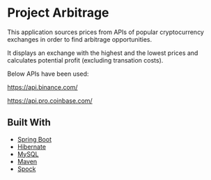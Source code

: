 # Project Arbitrage 

This application sources prices from APIs of popular cryptocurrency exchanges in order to find arbitrage opportunities.

It displays an exchange with the highest and the lowest prices and calculates potential profit (excluding transation costs).

Below APIs have been used:

https://api.binance.com/

https://api.pro.coinbase.com/


## Built With

* [Spring Boot](https://spring.io/projects/spring-boot)
* [Hibernate](https://hibernate.org)
* [MySQL](https://www.mysql.com)
* [Maven](https://maven.apache.org/)
* [Spock](http://spockframework.org)


